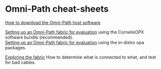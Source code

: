 # Omni-Path cheat-sheets

[How to download the Omni-Path host software](Download.md)

[Setting up an Omni-Path fabric for evaluation](BriefInstallAndTest.md) using the CornelisOPX software bundle (recommended).<br>
[Setting up an Omni-Path fabric for evaluation](BriefInstallAndTest_In-Distro.md) using the in-distro opa packages.

[Exploring the fabric](FabricExplore.md) How to determine what is connected to what, and test for bad cables.
